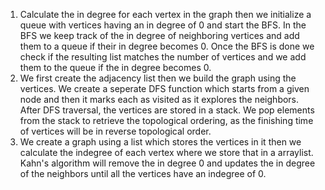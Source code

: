 1. Calculate the in degree for each vertex in the graph then we initialize a queue with vertices having an in degree of 0 and start the BFS. In the BFS we keep track of the in degree of neighboring vertices and add them to a queue if their in degree becomes 0. Once the BFS is done we check if the resulting list matches the number of vertices and we add them to the queue if the in degree becomes 0.
2. We first create the adjacency list then we build the graph using the vertices. We create a seperate DFS function which starts from a given node and then it marks each as visited as it explores the neighbors. After DFS traversal, the vertices are stored in a stack. We pop elements from the stack to retrieve the topological ordering, as the finishing time of vertices will be in reverse topological order.
3. We create a graph using a list which stores the vertices in it then we calculate the indegree of each vertex where we store that in a arraylist. Kahn's algorithm will remove the in degree 0 and updates the in degree of the neighbors until all the vertices have an indegree of 0. 
